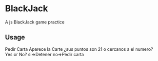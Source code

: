 # BlackJack
A js BlackJack game practice

## Usage

Pedir Carta
Aparece la Carte
¿sus puntos son 21 o cercanos a el numero? Yes or No?
si=>Detener
no=>Pedir carta
